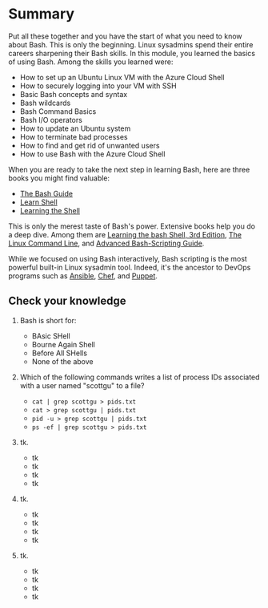 # Summary

Put all these together and you have the start of what you need to know about Bash.
This is only the beginning. Linux sysadmins spend their entire careers sharpening their Bash skills. 
In this module, you learned the basics of using Bash. Among the skills you learned were:

- How to set up an Ubuntu Linux VM with the Azure Cloud Shell
- How to securely logging into your VM with SSH
- Basic Bash concepts and syntax
- Bash wildcards
- Bash Command Basics
- Bash I/O operators
- How to update an Ubuntu system
- How to terminate bad processes
- How to find and get rid of unwanted users
- How to use Bash with the Azure Cloud Shell

When you are ready to take the next step in learning Bash, here are three books you might find valuable:

- [The Bash Guide](https://guide.bash.academy/)
- [Learn Shell](https://www.learnshell.org/)
- [Learning the Shell](http://linuxcommand.org/lc3_learning_the_shell.php)

This is only the merest taste of Bash's power. Extensive books help you do a deep dive. Among them are [Learning the bash Shell, 3rd Edition](http://shop.oreilly.com/product/9780596009656.do), [The Linux Command Line](http://linuxcommand.org/tlcl.php), and [Advanced Bash-Scripting Guide](https://www.tldp.org/LDP/abs/html/).

While we focused on using Bash interactively, Bash scripting is the most powerful built-in Linux sysadmin tool. Indeed, it's the ancestor to DevOps programs such as [Ansible](https://www.ansible.com/), [Chef](https://www.chef.io/), and [Puppet](https://puppet.com/).

## Check your knowledge

1. Bash is short for:
	- BAsic SHell
	- Bourne Again Shell
	- Before All SHells
	- None of the above

1. Which of the following commands writes a list of process IDs associated with a user named "scottgu" to a file?
	- `cat | grep scottgu > pids.txt`
	- `cat > grep scottgu | pids.txt`
	- `pid -u > grep scottgu | pids.txt`
	- `ps -ef | grep scottgu > pids.txt`

1. tk.
	- tk
	- tk
	- tk
	- tk

1. tk.
	- tk
	- tk
	- tk
	- tk

1. tk.
	- tk
	- tk
	- tk
	- tk